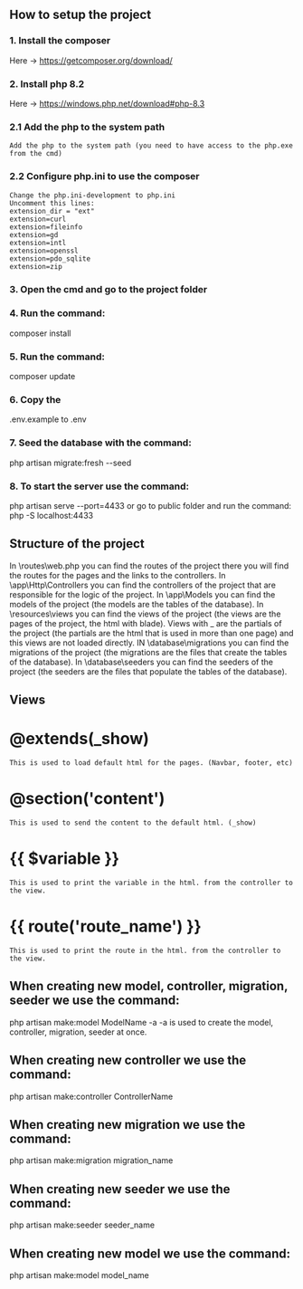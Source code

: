 ## How to setup the project
### 1. Install the composer 
 Here -> https://getcomposer.org/download/
### 2. Install php 8.2
 Here -> https://windows.php.net/download#php-8.3
### 2.1 Add the php to the system path
    Add the php to the system path (you need to have access to the php.exe from the cmd)
### 2.2 Configure php.ini to use the composer
    Change the php.ini-development to php.ini
    Uncomment this lines:
    extension_dir = "ext"
    extension=curl
    extension=fileinfo
    extension=gd
    extension=intl
    extension=openssl
    extension=pdo_sqlite
    extension=zip
### 3. Open the cmd and go to the project folder
### 4. Run the command: 
composer install
### 5. Run the command: 
composer update
### 6. Copy the 
.env.example to .env
### 7. Seed the database with the command:
 php artisan migrate:fresh --seed
### 8. To start the server use the command: 
php artisan serve --port=4433 or go to public folder and run the command: php -S localhost:4433

## Structure of the project
In \routes\web.php you can find the routes of the project there you will find the routes for the pages and the links to the controllers.
In \app\Http\Controllers you can find the controllers of the project that are responsible for the logic of the project.
In \app\Models you can find the models of the project (the models are the tables of the database).
In \resources\views you can find the views of the project (the views are the pages of the project, the html with blade).
Views with _ are the partials of the project (the partials are the html that is used in more than one page) and this views are not loaded directly.
IN \database\migrations you can find the migrations of the project (the migrations are the files that create the tables of the database).
In \database\seeders you can find the seeders of the project (the seeders are the files that populate the tables of the database).

## Views
# @extends(_show) 
    This is used to load default html for the pages. (Navbar, footer, etc)
# @section('content')
    This is used to send the content to the default html. (_show)
# {{ $variable }}
    This is used to print the variable in the html. from the controller to the view.
#  {{ route('route_name') }}
    This is used to print the route in the html. from the controller to the view.

## When creating new model, controller, migration, seeder we use the command: 
php artisan make:model ModelName -a
    -a is used to create the model, controller, migration, seeder at once.
## When creating new controller we use the command: 
 php artisan make:controller ControllerName
## When creating new migration we use the command: 
 php artisan make:migration migration_name
## When creating new seeder we use the command:
 php artisan make:seeder seeder_name
## When creating new model we use the command:
 php artisan make:model model_name
